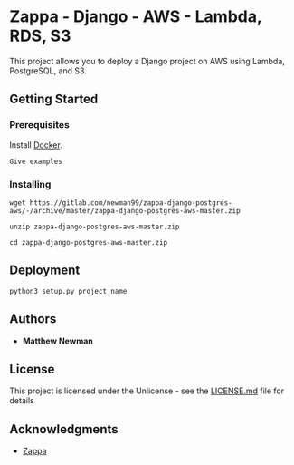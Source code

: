 # Zappa - Django - AWS - Lambda, RDS, S3

This project allows you to deploy a Django project on AWS using Lambda, PostgreSQL, and S3.

## Getting Started


### Prerequisites

Install [Docker](https://www.docker.com/get-started).

```
Give examples
```

### Installing

`wget https://gitlab.com/newman99/zappa-django-postgres-aws/-/archive/master/zappa-django-postgres-aws-master.zip`

`unzip zappa-django-postgres-aws-master.zip`

`cd zappa-django-postgres-aws-master.zip`

## Deployment

`python3 setup.py project_name`

## Authors

* **Matthew Newman**

## License

This project is licensed under the Unlicense - see the [LICENSE.md](LICENSE.md) file for details

## Acknowledgments

* [Zappa](https://github.com/Miserlou/Zappa)

